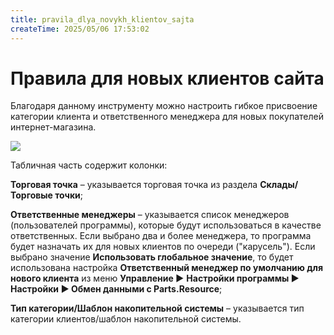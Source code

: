 ```yaml
---
title: pravila_dlya_novykh_klientov_sajta
createTime: 2025/05/06 17:53:02
---
```

# Правила для новых клиентов сайта
Благодаря данному инструменту можно настроить гибкое присвоение категории клиента и ответственного менеджера для новых покупателей интернет-магазина.

![](image437.png)

Табличная часть содержит колонки:

**Торговая точка** – указывается торговая точка из раздела **Склады/Торговые точки**;

**Ответственные менеджеры** – указывается список менеджеров (пользователей программы), которые будут использоваться в качестве ответственных. Если выбрано два и более менеджера, то программа будет назначать их для новых клиентов по очереди ("карусель"). Если выбрано значение **Использовать глобальное значение**, то будет использована настройка **Ответственный менеджер по умолчанию для нового клиента** из меню **Управление ►** **Настройки программы ► Настройки ► Обмен данными с Parts.Resource**;

**Тип категории/Шаблон накопительной системы** – указывается тип категории клиентов/шаблон накопительной системы.



